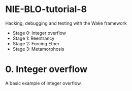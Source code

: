 # NIE-BLO-tutorial-8
Hacking, debugging and testing with the Wake framework

* Stage 0: Integer overflow
* Stage 1: Reentrancy
* Stage 2: Forcing Ether
* Stage 3: Metamorphosis

# 0. Integer overflow
A basic example of integer overflow.
